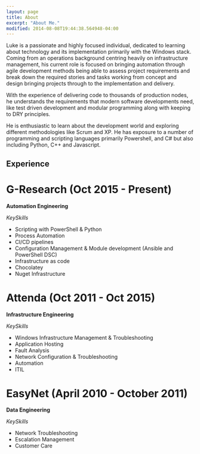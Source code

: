 ```yaml
---
layout: page
title: About
excerpt: "About Me."
modified: 2014-08-08T19:44:38.564948-04:00
---
```


Luke is a passionate and highly focused individual, dedicated to learning about technology and its implementation primarily with the Windows stack. Coming from an operations background centring heavily on infrastructure management, his current role is focused on bringing automation through agile development methods being able to assess project requirements and break down the required stories and tasks working from concept and design bringing projects through to the implementation and delivery. 

With the experience of delivering code to thousands of production nodes, he understands the requirements that modern software developments need, like test driven development and modular programming along with keeping to DRY principles.

He is enthusiastic to learn about the development world and exploring different methodologies like Scrum and XP. He has exposure to a number of programming and scripting languages primarily Powershell, and C# but also including Python, C++ and Javascript.  

## Experience 

# G-Research (Oct 2015 - Present)
**Automation Engineering**

*KeySkills*

- Scripting with PowerShell & Python
- Process Automation
- CI/CD pipelines
- Configuration Management & Module development (Ansible and PowerShell DSC)
- Infrastructure as code
- Chocolatey
- Nuget Infrastructure 

# Attenda (Oct 2011 - Oct 2015)
**Infrastructure Engineering**

*KeySkills*

- Windows Infrastructure Management & Troubleshooting
- Application Hosting
- Fault Analysis 
- Network Configuration & Troubleshooting
- Automation
- ITIL

# EasyNet (April 2010 - October 2011)
**Data Engineering**

*KeySkills*

- Network Troubleshooting
- Escalation Management
- Customer Care